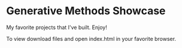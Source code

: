 # Generative Methods Showcase

My favorite projects that I've built. Enjoy!

To view download files and open index.html in your favorite browser.
